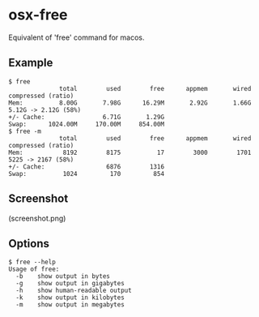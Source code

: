 # osx-free

Equivalent of 'free' command for macos.

## Example

```
$ free
              total        used        free      appmem       wired   compressed (ratio)
Mem:          8.00G       7.98G      16.29M       2.92G       1.66G   5.12G -> 2.12G (58%)
+/- Cache:                6.71G       1.29G
Swap:      1024.00M     170.00M     854.00M
$ free -m
              total        used        free      appmem       wired   compressed (ratio)
Mem:           8192        8175          17        3000        1701   5225 -> 2167 (58%)
+/- Cache:                 6876        1316
Swap:          1024         170         854
```

## Screenshot

(screenshot.png)

## Options

```
$ free --help
Usage of free:
  -b	show output in bytes
  -g	show output in gigabytes
  -h	show human-readable output
  -k	show output in kilobytes
  -m	show output in megabytes
  ```
